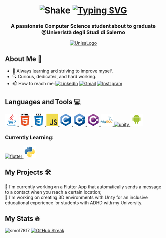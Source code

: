 <h1 align="center">
  <img src="https://user-images.githubusercontent.com/74038190/214644152-52f47eb3-5e31-4f47-8758-05c9468d5596.gif" alt="Shake" width="30"/>
  <a href="https://git.io/typing-svg"><img src="https://readme-typing-svg.herokuapp.com?font=Jetbrains+mono&size=30&pause=1000&color=58A6FF&center=true&vCenter=true&random=false&width=530&height=30&lines=Hello+There!+I'm+Simone+D'Assisi" alt="Typing SVG" /></a>
<h3 align="center">A passionate Computer Science student about to graduate 
<div> @Univeristà degli Studi di Salerno </div> </h3>
<div align="center"> <a href="https://www.unisa.it"> <img src="https://github.com/Smo17817/Smo17817/assets/127348760/77285d15-e181-4f92-a8ba-f421728e1b6f" alt="UnisaLogo" width="80"/> </a> </div>

## About Me 🙋
- 📖 Always learning and striving to improve myself.
- 🔍 Curious, dedicated, and hard working.
- 📫 How to reach me: [![LinkedIn](https://img.shields.io/badge/LinkedIn--blue?style=social&logo=linkedin)](https://www.linkedin.com/in/simone-dassisi)
[![Gmail](https://img.shields.io/badge/Gmail--red?style=social&logo=gmail)](mailto:simone.dassisi99@gmail.com)
[![Instagram](https://img.shields.io/badge/Instagram--orange?style=social&logo=instagram)](https://www.instagram.com/simonedassisi)

## Languages and Tools 💻
<p align="left"> 
<a href="https://www.java.com" target="_blank" rel="noreferrer"> <img src="https://raw.githubusercontent.com/devicons/devicon/master/icons/java/java-original.svg" alt="java" width="40" height="40"/> </a> 
<a href="https://www.w3.org/html/" target="_blank" rel="noreferrer"> <img src="https://raw.githubusercontent.com/devicons/devicon/master/icons/html5/html5-original-wordmark.svg" alt="html5" width="40" height="40"/> </a> 
<a href="https://www.w3schools.com/css/" target="_blank" rel="noreferrer"> <img src="https://raw.githubusercontent.com/devicons/devicon/master/icons/css3/css3-original-wordmark.svg" alt="css3" width="40" height="40"/> </a> 
<a href="https://developer.mozilla.org/en-US/docs/Web/JavaScript" target="_blank" rel="noreferrer"> <img src="https://raw.githubusercontent.com/devicons/devicon/master/icons/javascript/javascript-original.svg" alt="javascript" width="40" height="40"/> </a> 
<a href="https://www.cprogramming.com/" target="_blank" rel="noreferrer"> <img src="https://raw.githubusercontent.com/devicons/devicon/master/icons/c/c-original.svg" alt="c" width="40" height="40"/> </a> 
<a href="https://www.w3schools.com/cpp/" target="_blank" rel="noreferrer"> <img src="https://raw.githubusercontent.com/devicons/devicon/master/icons/cplusplus/cplusplus-original.svg" alt="cplusplus" width="40" height="40"/> </a> 
<a href="https://www.w3schools.com/cs/" target="_blank" rel="noreferrer"> <img src="https://raw.githubusercontent.com/devicons/devicon/master/icons/csharp/csharp-original.svg" alt="csharp" width="40" height="40"/> </a> 
<a href="https://www.mysql.com/" target="_blank" rel="noreferrer"> <img src="https://raw.githubusercontent.com/devicons/devicon/master/icons/mysql/mysql-original-wordmark.svg" alt="mysql" width="40" height="40"/> </a> 
<a href="https://unity.com/" target="_blank" rel="noreferrer"> <img src="https://www.vectorlogo.zone/logos/unity3d/unity3d-icon.svg" alt="unity" width="40" height="40"/ </a>
<a href="https://developer.android.com" target="_blank" rel="noreferrer"> <img src="https://raw.githubusercontent.com/devicons/devicon/master/icons/android/android-original-wordmark.svg" alt="android" width="40" height="40"/> </a> 
</p>

### Currently Learning: 
<p align="left"> 
<a href="https://flutter.dev" target="_blank" rel="noreferrer"> <img src="https://www.vectorlogo.zone/logos/flutterio/flutterio-icon.svg" alt="flutter" width="40" height="40"/> </a> 
<a href="https://www.python.org" target="_blank" rel="noreferrer"> <img src="https://raw.githubusercontent.com/devicons/devicon/master/icons/python/python-original.svg" alt="python" width="40" height="40"/> </a> 
</p>

## My Projects 🛠️
📍 I'm currently working on a Flutter App that automatically sends a message to a contact when you reach a certain location; <br>
📍 I'm working on creating 3D environments with Unity for an inclusive educational experience for students with ADHD with my University. <br>

## My Stats 🔥
<div>
  <img src="https://github-readme-stats.vercel.app/api/top-langs?username=smo17817&show_icons=true&locale=en&layout=compact&theme=github_dark&card_height=150" alt="smo17817" />
  <a href="https://git.io/streak-stats"><img src="https://github-readme-streak-stats.herokuapp.com?user=Smo17817&theme=github-dark-blue&hide_border=true&card_height=150" alt="GitHub Streak" /></a>

</div>
